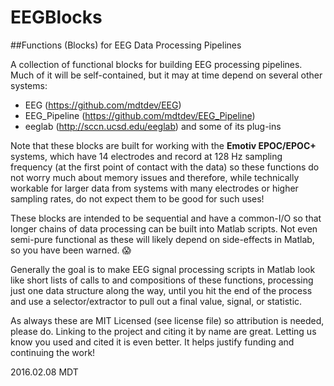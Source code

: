 # EEGBlocks

##Functions (Blocks) for EEG Data Processing Pipelines

A collection of functional blocks for building EEG processing pipelines. Much of it will be self-contained, but it may at time depend on several other systems:

* EEG (https://github.com/mdtdev/EEG)
* EEG\_Pipeline (https://github.com/mdtdev/EEG_Pipeline)
* eeglab (http://sccn.ucsd.edu/eeglab) and some of its plug-ins

Note that these blocks are built for working with the **Emotiv EPOC/EPOC+** systems, which have 14 electrodes and record at 128 Hz sampling frequency (at the first point of contact with the data) so these functions do not worry much about memory issues and therefore, while technically workable for larger data from systems with many electrodes or higher sampling rates, do not expect them to be good for such uses!

These blocks are intended to be sequential and have a common-I/O so that longer chains of data processing can be built into Matlab scripts. Not even semi-pure functional as these will likely depend on side-effects in Matlab, so you have been warned. :scream:

Generally the goal is to make EEG signal processing scripts in Matlab look like short lists of calls to and compositions of these functions, processing just one data structure along the way, until you hit the end of the process and use a selector/extractor to pull out a final value, signal, or statistic.

As always these are MIT Licensed (see license file) so attribution is needed, please do. Linking to the project and citing it by name are great. Letting us know you used and cited it is even better. It helps justify funding and continuing the work!

2016.02.08
MDT
